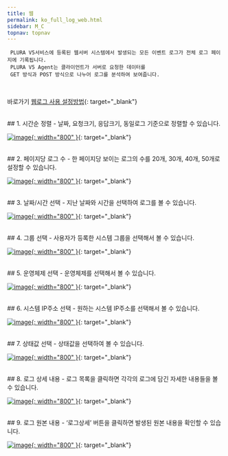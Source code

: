 ```yaml
---
title: 웹
permalink: ko_full_log_web.html
sidebar: M_C
topnav: topnav
---
```


     PLURA V5서비스에 등록된 웹서버 시스템에서 발생되는 모든 이벤트 로그가 전체 로그 페이지에 기록됩니다.
     PLURA V5 Agent는 클라이언트가 서버로 요청한 데이터를
     GET 방식과 POST 방식으로 나누어 로그를 분석하여 보여줍니다.

<br />

바로가기  [웹로그 사용 설정방법](https://qubitsec.github.io/ko_system_weblog.html){: target="_blank"} 
 
<br />
## 1. 시간순 정렬
- 날짜, 요청크기, 응답크기, 동일로그 기준으로 정렬할 수 있습니다.

[![image](/docs/images/Manual/common/full_log/web/1.png){: width="800" }](/docs/images/Manual/common/full_log/web/1.png){: target="_blank"}
 
<br />
## 2. 페이지당 로그 수
- 한 페이지당 보이는 로그의 수를 20개, 30개, 40개, 50개로 설정할 수 있습니다.

[![image](/docs/images/Manual/common/full_log/web/2.png){: width="800" }](/docs/images/Manual/common/full_log/web/2.png){: target="_blank"}

<br />
## 3. 날짜/시간 선택
- 지난 날짜와 시간을 선택하여 로그를 볼 수 있습니다.

[![image](/docs/images/Manual/common/full_log/web/3.png){: width="800" }](/docs/images/Manual/common/full_log/web/3.png){: target="_blank"} 

<br />
## 4. 그룹 선택
- 사용자가 등록한 시스템 그룹을 선택해서 볼 수 있습니다.

 [![image](/docs/images/Manual/common/full_log/web/4.png){: width="800" }](/docs/images/Manual/common/full_log/web/4.png){: target="_blank"}

<br />
## 5. 운영체제 선택
- 운영체제를 선택해서 볼 수 있습니다.

[![image](/docs/images/Manual/common/full_log/web/5.png){: width="800" }](/docs/images/Manual/common/full_log/web/5.png){: target="_blank"} 

<br />
## 6. 시스템 IP주소 선택
- 원하는 시스템 IP주소를 선택해서 볼 수 있습니다.

[![image](/docs/images/Manual/common/full_log/web/6.png){: width="800" }](/docs/images/Manual/common/full_log/web/6.png){: target="_blank"}

<br />
## 7. 상태값 선택
- 상태값을 선택하여 볼 수 있습니다.

[![image](/docs/images/Manual/common/full_log/web/7.png){: width="800" }](/docs/images/Manual/common/full_log/web/7.png){: target="_blank"}

<br />
## 8. 로그 상세 내용
- 로그 목록을 클릭하면 각각의 로그에 담긴 자세한 내용들을 볼 수 있습니다.

[![image](/docs/images/Manual/common/full_log/web/8.png){: width="800" }](/docs/images/Manual/common/full_log/web/8.png){: target="_blank"}

<br />
## 9. 로그 원본 내용
- ‘로그상세’ 버튼을 클릭하면 발생된 원본 내용을 확인할 수 있습니다.

[![image](/docs/images/Manual/common/full_log/web/9.png){: width="800" }](/docs/images/Manual/common/full_log/web/9.png){: target="_blank"}